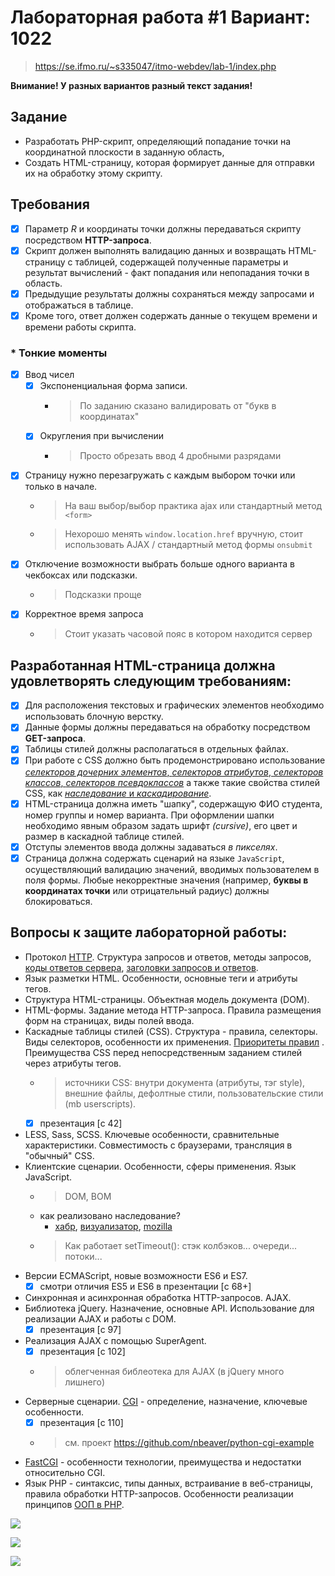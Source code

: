 # Лабораторная работа #1 Вариант: 1022

> https://se.ifmo.ru/~s335047/itmo-webdev/lab-1/index.php

**Внимание! У разных вариантов разный текст задания!**

## Задание

- Разработать PHP-скрипт, определяющий попадание точки на координатной плоскости в заданную область,
- Создать HTML-страницу, которая формирует данные для отправки их на обработку этому скрипту.

## Требования

- [x] Параметр $R$ и координаты точки должны передаваться скрипту посредством **HTTP-запроса**.
- [x] Скрипт должен выполнять валидацию данных и возвращать HTML-страницу с таблицей, содержащей полученные параметры и результат вычислений - факт попадания или непопадания точки в область.
- [x] Предыдущие результаты должны сохраняться между запросами и отображаться в таблице.
- [x] Кроме того, ответ должен содержать данные о текущем времени и времени работы скрипта.

### * Тонкие моменты
- [x] Ввод чисел
  - [x] Экспоненциальная форма записи. 
    - > По заданию сказано валидировать от "букв в координатах"
  - [x] Округления при вычислении 
    - > Просто обрезать ввод 4 дробными разрядами
- [x] Страницу нужно перезагружать с каждым выбором точки или только в начале. 
  - > На ваш выбор/выбор практика ajax или стандартный метод `<form>`
  - > Нехорошо менять `window.location.href` вручную, стоит использовать AJAX / стандартный метод формы `onsubmit`
- [x] Отключение возможности выбрать больше одного варианта в чекбоксах или подсказки. 
  - > Подсказки проще
- [x] Корректное время запроса 
  - > Стоит указать часовой пояс в котором находится сервер

## Разработанная HTML-страница должна удовлетворять следующим требованиям:

- [x] Для расположения текстовых и графических элементов необходимо использовать блочную верстку.
- [x] Данные формы должны передаваться на обработку посредством **GET-запроса**.
- [x] Таблицы стилей должны располагаться в отдельных файлах.
- [x] При работе с CSS должно быть продемонстрировано использование [_селекторов дочерних элементов_, _селекторов атрибутов_, _селекторов классов_, _селекторов псевдоклассов_](https://developer.mozilla.org/ru/docs/Web/CSS/CSS_Selectors) а также такие свойства стилей CSS, как [_наследование_ и _каскадирование_](https://developer.mozilla.org/ru/docs/Learn/CSS/Building_blocks/Cascade_and_inheritance).
- [x] HTML-страница должна иметь "шапку", содержащую ФИО студента, номер группы и номер варианта. При оформлении шапки необходимо явным образом задать шрифт _(cursive)_, его цвет и размер в каскадной таблице стилей.
- [x] Отступы элементов ввода должны задаваться _в пикселях_.
- [x] Страница должна содержать сценарий на языке `JavaScript`, осуществляющий валидацию значений, вводимых пользователем в поля формы. Любые некорректные значения (например, __буквы в координатах точки__ или отрицательный радиус) должны блокироваться.

## Вопросы к защите лабораторной работы:

- Протокол [HTTP](https://en.wikipedia.org/wiki/Hypertext_Transfer_Protocol). Структура запросов и ответов, методы запросов, [коды ответов сервера](https://en.wikipedia.org/wiki/List_of_HTTP_status_codes), [заголовки запросов и ответов](https://ru.wikipedia.org/wiki/Список_заголовков_HTTP).
- Язык разметки HTML. Особенности, основные теги и атрибуты тегов.
- Структура HTML-страницы. Объектная модель документа (DOM).
- HTML-формы. Задание метода HTTP-запроса. Правила размещения форм на страницах, виды полей ввода.
- Каскадные таблицы стилей (CSS). Структура - правила, селекторы. Виды селекторов, особенности их применения. [Приоритеты правил](https://developer.mozilla.org/ru/docs/Learn/CSS/Building_blocks/Cascade_and_inheritance) . Преимущества CSS перед непосредственным заданием стилей через атрибуты тегов.
  - > источники CSS: внутри документа (атрибуты, тэг style), внешние файлы, дефолтные стили, пользовательские стили (mb userscripts).
  - [x] презентация [c 42]
- LESS, Sass, SCSS. Ключевые особенности, сравнительные характеристики. Совместимость с браузерами, трансляция в "обычный" CSS.
- Клиентские сценарии. Особенности, сферы применения. Язык JavaScript.
  - > DOM, BOM 
  - как реализовано наследование? 
    - [хабр](https://habr.com/ru/post/522380/), [визуализатор](http://www.objectplayground.com/), [mozilla](https://developer.mozilla.org/ru/docs/Learn/JavaScript/Objects/Classes_in_JavaScript)
  - > Как работает setTimeout(): стэк колбэков... очереди... потоки... 
- Версии ECMAScript, новые возможности ES6 и ES7.
  - [x] смотри отличия ES5 и ES6 в презентации [c 68+]
- Синхронная и асинхронная обработка HTTP-запросов. AJAX.
- Библиотека jQuery. Назначение, основные API. Использование для реализации AJAX и работы с DOM.
  - [x] презентация [c 97]
- Реализация AJAX с помощью SuperAgent. 
  - [x] презентация [c 102]
  - > облегченная библеотека для AJAX (в jQuery много лишнего)
- Серверные сценарии. [CGI](https://en.wikipedia.org/wiki/Common_Gateway_Interface) - определение, назначение, ключевые особенности.
  - [x] презентация [c 110]
  - > см. проект https://github.com/nbeaver/python-cgi-example
- [FastCGI](https://en.wikipedia.org/wiki/FastCGI) - особенности технологии, преимущества и недостатки относительно CGI.
- Язык PHP - синтаксис, типы данных, встраивание в веб-страницы, правила обработки HTTP-запросов. Особенности реализации принципов [ООП в PHP](https://dzen.ru/media/id/5d8102eabc251400ae351bfd/6030d18f084cc345243fb7c5).

![](areas.png)

![](screenshots/img-2.png)

![](screenshots/img-1.png)

